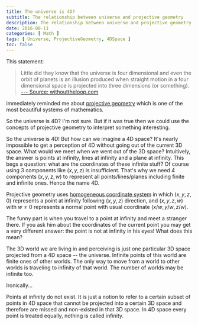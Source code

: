 ```yaml
---
title: The universe is 4D?
subtitle: The relationship between universe and projective geometry
description: The relationship between universe and projective geometry
date: 2016-08-11
categories: [ Math ]
tags: [ Universe, ProjectiveGeometry, 4DSpace ]
toc: false
---
```


This statement:

>Little did they know that the universe is four dimensional and even the orbit of planets is an illusion produced when straight motion in a four dimensional space is projected into three dimensions (or something).  
[--- Source: withouttheloop.com](http://withouttheloop.com/articles/2016-08-09-mathematics/)

immediately reminded me about [projective geometry](https://en.wikipedia.org/wiki/Projective_geometry) which is one of the most beautiful systems of mathematics.

So the universe is 4D? I'm not sure. But if it was true then we could use the concepts of projective geometry to interpret something interesting.

So the universe is 4D! But how can we imagine a 4D space? It's nearly impossible to get a perception of 4D without going out of the current 3D space. What would we meet when we went out of the 3D space? Intuitively, the answer is points at infinity, lines at infinity and a plane at infinity. This begs a question: what are the coordinates of these infinite stuff? Of course using 3 components like $(x, y, z)$ is insufficient. That's why we need 4 components $(x, y, z, w)$ to represent all points/lines/planes including finite and infinite ones. Hence the name 4D.

Projective geometry uses [homogeneous coordinate system](https://en.wikipedia.org/wiki/Homogeneous_coordinates) in which $(x, y, z, 0)$ represents a point at infinity following $(x, y, z)$ direction, and $(x, y, z, w)$ with $w \ne 0$ represents a normal point with usual coordinate $(x/w, y/w, z/w)$.

The funny part is when you travel to a point at infinity and meet a stranger there. If you ask him about the coordinates of the current point you may get a very different answer: the point is not at infinity in his eyes! What does this mean?

The 3D world we are living in and perceiving is just one particular 3D space projected from a 4D space -- the universe. Infinite points of this world are finite ones of other worlds. The only way to move from a world to other worlds is traveling to infinity of that world. The number of worlds may be infinite too.

Ironically...

Points at infinity do not exist. It is just a notion to refer to a certain subset of points in 4D space that cannot be projected into a certain 3D space and therefore are missed and non-existed in that 3D space. In 4D space every point is treated equally, nothing is called infinity.
